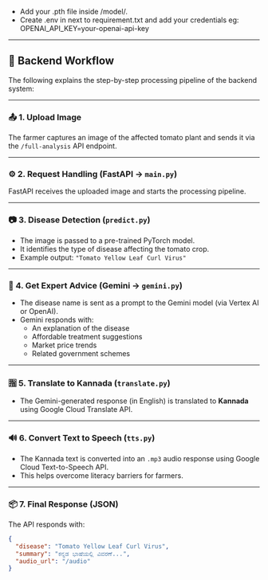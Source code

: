 * Add your .pth file inside /model/.
* Create .env in next to requirement.txt and add your credentials 
eg: OPENAI_API_KEY=your-openai-api-key


---

## 🧠 Backend Workflow

The following explains the step-by-step processing pipeline of the backend system:

---

### 📤 1. Upload Image

The farmer captures an image of the affected tomato plant and sends it via the `/full-analysis` API endpoint.

---

### ⚙️ 2. Request Handling (FastAPI → `main.py`)

FastAPI receives the uploaded image and starts the processing pipeline.

---

### 📷 3. Disease Detection (`predict.py`)

- The image is passed to a pre-trained PyTorch model.
- It identifies the type of disease affecting the tomato crop.
- Example output: `"Tomato Yellow Leaf Curl Virus"`

---

### 🤖 4. Get Expert Advice (Gemini → `gemini.py`)

- The disease name is sent as a prompt to the Gemini model (via Vertex AI or OpenAI).
- Gemini responds with:
  - An explanation of the disease
  - Affordable treatment suggestions
  - Market price trends
  - Related government schemes

---

### 🈯 5. Translate to Kannada (`translate.py`)

- The Gemini-generated response (in English) is translated to **Kannada** using Google Cloud Translate API.

---

### 🔊 6. Convert Text to Speech (`tts.py`)

- The Kannada text is converted into an `.mp3` audio response using Google Cloud Text-to-Speech API.
- This helps overcome literacy barriers for farmers.

---

### 📦 7. Final Response (JSON)

The API responds with:

```json
{
  "disease": "Tomato Yellow Leaf Curl Virus",
  "summary": "ಕನ್ನಡ ಭಾಷೆಯಲ್ಲಿ ವಿವರಣೆ...",
  "audio_url": "/audio"
}

